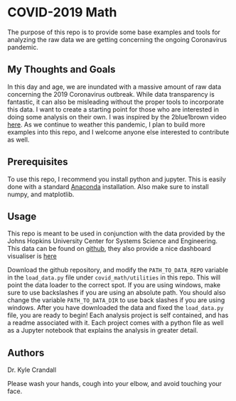 # COVID-2019 Math

The purpose of this repo is to provide some base examples and tools for analyzing the
raw data we are getting concerning the ongoing Coronavirus pandemic.

## My Thoughts and Goals
In this day and age, we are inundated with a massive amount of raw data concerning the 2019
Coronavirus outbreak.  While data transparency is fantastic, it can also be misleading
without the proper tools to incorporate this data.  I want to create a starting point for
those who are interested in doing some analysis on their own.  I was inspired by the
2blue1brown video [here](https://www.youtube.com/watch?v=Kas0tIxDvrg).  As we continue to
weather this pandemic, I plan to build more examples into this repo, and I welcome anyone
else interested to contribute as well.

## Prerequisites
To use this repo, I recommend you install python and jupyter.  This is easily done with
a standard [Anaconda](https://www.anaconda.com/) installation.  Also make sure to install
numpy, and matplotlib.

## Usage
This repo is meant to be used in conjunction with the data provided by the Johns Hopkins
University Center for Systems Science and Engineering.  This data can be found on 
[github](https://github.com/CSSEGISandData/COVID-19), they also provide a nice dashboard
visualiser is [here](https://www.arcgis.com/apps/opsdashboard/index.html?fbclid=IwAR03dLt0vNGmB8zSftFXsRiBdQAwjBkptxid28LyUge6QQ_o12AFPIATpbI#/bda7594740fd40299423467b48e9ecf6)

Download the github repository, and modify the ```PATH_TO_DATA_REPO``` variable in the
```load_data.py``` file under ```covid_math/utilities``` in this repo.  This will point
the data loader to the correct spot.  If you are using windows, make sure to use
backslashes if you are using an absolute path.  You should also change the variable
```PATH_TO_DATA_DIR``` to use back slashes if you are using windows.  After you have
downloaded the data and fixed the ```load_data.py``` file, you are ready to begin!  Each
analysis project is self contained, and has a readme associated with it.  Each project comes
with a python file as well as a Jupyter notebook that explains the analysis in greater
detail.

## Authors
Dr. Kyle Crandall

Please wash your hands, cough into your elbow, and avoid touching your face.
